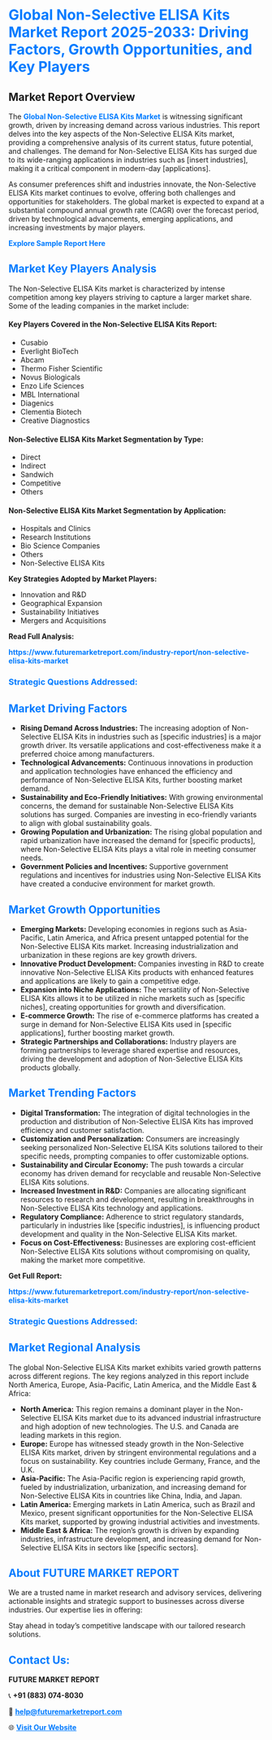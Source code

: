 <h1 style="color: #007BFF;">Global Non-Selective ELISA Kits Market Report 2025-2033: Driving Factors, Growth Opportunities, and Key Players</h1>

<section id="overview">
<h2>Market Report Overview</h2>
<p>The <a href="https://www.futuremarketreport.com/industry-report/non-selective-elisa-kits-market" style="color: #007BFF; text-decoration: none;"><strong>Global Non-Selective ELISA Kits Market</strong></a> is witnessing significant growth, driven by increasing demand across various industries. This report delves into the key aspects of the Non-Selective ELISA Kits market, providing a comprehensive analysis of its current status, future potential, and challenges. The demand for Non-Selective ELISA Kits has surged due to its wide-ranging applications in industries such as [insert industries], making it a critical component in modern-day [applications].</p>
<p>As consumer preferences shift and industries innovate, the Non-Selective ELISA Kits market continues to evolve, offering both challenges and opportunities for stakeholders. The global market is expected to expand at a substantial compound annual growth rate (CAGR) over the forecast period, driven by technological advancements, emerging applications, and increasing investments by major players.</p>
</section>

<section id="overview">
<p><a href="https://www.futuremarketreport.com/request-sample/reportId=125387" style="color: #007BFF; text-decoration: none;"><strong>Explore Sample Report Here</strong></a></p>
</section>

<section id="key-players">
<h2 style="color: #007BFF;">Market Key Players Analysis</h2>
<p>The Non-Selective ELISA Kits market is characterized by intense competition among key players striving to capture a larger market share. Some of the leading companies in the market include:</p>
<h4>Key Players Covered in the Non-Selective ELISA Kits Report:</h4>
<ul><li>Cusabio</li><li>Everlight BioTech</li><li>Abcam</li><li>Thermo Fisher Scientific</li><li>Novus Biologicals</li><li>Enzo Life Sciences</li><li>MBL International</li><li>Diagenics</li><li>Clementia Biotech</li><li>Creative Diagnostics</li></ul>
<h4>Non-Selective ELISA Kits Market Segmentation by Type:</h4>
<ul><li>Direct</li><li>Indirect</li><li>Sandwich</li><li>Competitive</li><li>Others</li></ul>

<h4>Non-Selective ELISA Kits Market Segmentation by Application:</h4>
<ul><li>Hospitals and Clinics</li><li>Research Institutions</li><li>Bio Science Companies</li><li>Others</li><li>Non-Selective ELISA Kits</li></ul>
<p><strong>Key Strategies Adopted by Market Players:</strong></p>
<ul>
<li>Innovation and R&D</li>
<li>Geographical Expansion</li>
<li>Sustainability Initiatives</li>
<li>Mergers and Acquisitions</li>
</ul>
</section>

<section>
<p><strong>Read Full Analysis: </strong></p><a href="https://www.futuremarketreport.com/industry-report/non-selective-elisa-kits-market" style="color: #007BFF; text-decoration: none;"><strong>https://www.futuremarketreport.com/industry-report/non-selective-elisa-kits-market</strong></a>
<h3 style="color: #007BFF;">Strategic Questions Addressed:</h3>
</section>

<section id="driving-factors">
<h2 style="color: #007BFF;">Market Driving Factors</h2>
<ul>
<li><strong>Rising Demand Across Industries:</strong> The increasing adoption of Non-Selective ELISA Kits in industries such as [specific industries] is a major growth driver. Its versatile applications and cost-effectiveness make it a preferred choice among manufacturers.</li>
<li><strong>Technological Advancements:</strong> Continuous innovations in production and application technologies have enhanced the efficiency and performance of Non-Selective ELISA Kits, further boosting market demand.</li>
<li><strong>Sustainability and Eco-Friendly Initiatives:</strong> With growing environmental concerns, the demand for sustainable Non-Selective ELISA Kits solutions has surged. Companies are investing in eco-friendly variants to align with global sustainability goals.</li>
<li><strong>Growing Population and Urbanization:</strong> The rising global population and rapid urbanization have increased the demand for [specific products], where Non-Selective ELISA Kits plays a vital role in meeting consumer needs.</li>
<li><strong>Government Policies and Incentives:</strong> Supportive government regulations and incentives for industries using Non-Selective ELISA Kits have created a conducive environment for market growth.</li>
</ul>
</section>

<section id="growth-opportunities">
<h2 style="color: #007BFF;">Market Growth Opportunities</h2>
<ul>
<li><strong>Emerging Markets:</strong> Developing economies in regions such as Asia-Pacific, Latin America, and Africa present untapped potential for the Non-Selective ELISA Kits market. Increasing industrialization and urbanization in these regions are key growth drivers.</li>
<li><strong>Innovative Product Development:</strong> Companies investing in R&D to create innovative Non-Selective ELISA Kits products with enhanced features and applications are likely to gain a competitive edge.</li>
<li><strong>Expansion into Niche Applications:</strong> The versatility of Non-Selective ELISA Kits allows it to be utilized in niche markets such as [specific niches], creating opportunities for growth and diversification.</li>
<li><strong>E-commerce Growth:</strong> The rise of e-commerce platforms has created a surge in demand for Non-Selective ELISA Kits used in [specific applications], further boosting market growth.</li>
<li><strong>Strategic Partnerships and Collaborations:</strong> Industry players are forming partnerships to leverage shared expertise and resources, driving the development and adoption of Non-Selective ELISA Kits products globally.</li>
</ul>
</section>

<section id="trending-factors">
<h2 style="color: #007BFF;">Market Trending Factors</h2>
<ul>
<li><strong>Digital Transformation:</strong> The integration of digital technologies in the production and distribution of Non-Selective ELISA Kits has improved efficiency and customer satisfaction.</li>
<li><strong>Customization and Personalization:</strong> Consumers are increasingly seeking personalized Non-Selective ELISA Kits solutions tailored to their specific needs, prompting companies to offer customizable options.</li>
<li><strong>Sustainability and Circular Economy:</strong> The push towards a circular economy has driven demand for recyclable and reusable Non-Selective ELISA Kits solutions.</li>
<li><strong>Increased Investment in R&D:</strong> Companies are allocating significant resources to research and development, resulting in breakthroughs in Non-Selective ELISA Kits technology and applications.</li>
<li><strong>Regulatory Compliance:</strong> Adherence to strict regulatory standards, particularly in industries like [specific industries], is influencing product development and quality in the Non-Selective ELISA Kits market.</li>
<li><strong>Focus on Cost-Effectiveness:</strong> Businesses are exploring cost-efficient Non-Selective ELISA Kits solutions without compromising on quality, making the market more competitive.</li>
</ul>
</section>

<section>
<p><strong>Get Full Report: </strong></p><a href="https://www.futuremarketreport.com/industry-report/non-selective-elisa-kits-market" style="color: #007BFF; text-decoration: none;"><strong>https://www.futuremarketreport.com/industry-report/non-selective-elisa-kits-market</strong></a>
<h3 style="color: #007BFF;">Strategic Questions Addressed:</h3>
</section>


<section id="regional-analysis">
<h2 style="color: #007BFF;">Market Regional Analysis</h2>
<p>The global Non-Selective ELISA Kits market exhibits varied growth patterns across different regions. The key regions analyzed in this report include North America, Europe, Asia-Pacific, Latin America, and the Middle East & Africa:</p>
<ul>
<li><strong>North America:</strong> This region remains a dominant player in the Non-Selective ELISA Kits market due to its advanced industrial infrastructure and high adoption of new technologies. The U.S. and Canada are leading markets in this region.</li>
<li><strong>Europe:</strong> Europe has witnessed steady growth in the Non-Selective ELISA Kits market, driven by stringent environmental regulations and a focus on sustainability. Key countries include Germany, France, and the U.K.</li>
<li><strong>Asia-Pacific:</strong> The Asia-Pacific region is experiencing rapid growth, fueled by industrialization, urbanization, and increasing demand for Non-Selective ELISA Kits in countries like China, India, and Japan.</li>
<li><strong>Latin America:</strong> Emerging markets in Latin America, such as Brazil and Mexico, present significant opportunities for the Non-Selective ELISA Kits market, supported by growing industrial activities and investments.</li>
<li><strong>Middle East & Africa:</strong> The region’s growth is driven by expanding industries, infrastructure development, and increasing demand for Non-Selective ELISA Kits in sectors like [specific sectors].</li>
</ul>
</section>

<footer>
<h2 style="color: #007BFF;">About FUTURE MARKET REPORT</h2>
<p>We are a trusted name in market research and advisory services, delivering actionable insights and strategic support to businesses across diverse industries. Our expertise lies in offering:</p>

<p>Stay ahead in today’s competitive landscape with our tailored research solutions.</p>

<h2 style="color: #007BFF;">Contact Us:</h2>
<p><strong>FUTURE MARKET REPORT</strong></p>
<p>📞 <strong>+91 (883) 074-8030</strong></p>
<p>📧 <strong><a href="mailto:help@futuremarketreport.com" style="color: #007BFF;">help@futuremarketreport.com</a></strong></p>
<p>🌐 <strong><a href="https://www.futuremarketreport.com/" style="color: #007BFF;">Visit Our Website</a></strong></p>
</footer>